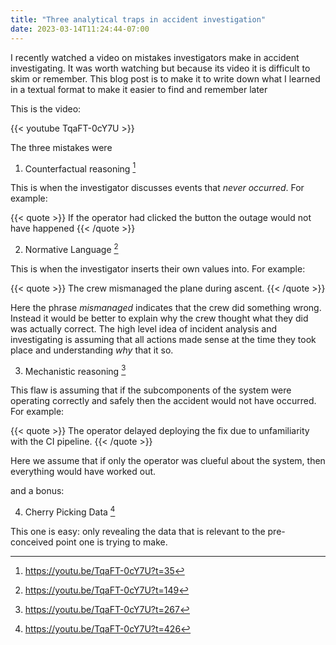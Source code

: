 ```yaml
---
title: "Three analytical traps in accident investigation"
date: 2023-03-14T11:24:44-07:00
---
```


I recently watched a video on mistakes investigators make in accident investigating. It was worth watching but because its video it is difficult to skim or remember. This blog post is to make it to write down what I learned in a textual format to make it easier to find and remember later

This is the video:

{{< youtube TqaFT-0cY7U >}}


The three mistakes were

1. Counterfactual reasoning [^1]

This is when the investigator discusses events that _never occurred_. For example:

{{< quote >}}
If the operator had clicked the button the outage would not have happened
{{< /quote >}}


2. Normative Language [^2]

This is when the investigator inserts their own values into. For example:

{{< quote >}}
The crew mismanaged the plane during ascent.
{{< /quote >}}

Here the phrase _mismanaged_ indicates that the crew did something wrong. Instead it would be better to explain why the crew thought what they did was actually correct.
The high level idea of incident analysis and investigating is assuming that all actions made sense at the time they took place and understanding _why_ that it so.


3. Mechanistic reasoning [^3]

This flaw is assuming that if the subcomponents of the system were operating correctly and safely then the accident would not have occurred. For example:

{{< quote >}}
The operator delayed deploying the fix due to unfamiliarity with the CI pipeline.
{{< /quote >}}

Here we assume that if only the operator was clueful about the system, then everything would have worked out.

and a bonus:

4. Cherry Picking Data [^4]

This one is easy: only revealing the data that is relevant to the pre-conceived point one is trying to make.

[^1]: https://youtu.be/TqaFT-0cY7U?t=35
[^2]: https://youtu.be/TqaFT-0cY7U?t=149
[^3]: https://youtu.be/TqaFT-0cY7U?t=267
[^4]: https://youtu.be/TqaFT-0cY7U?t=426
